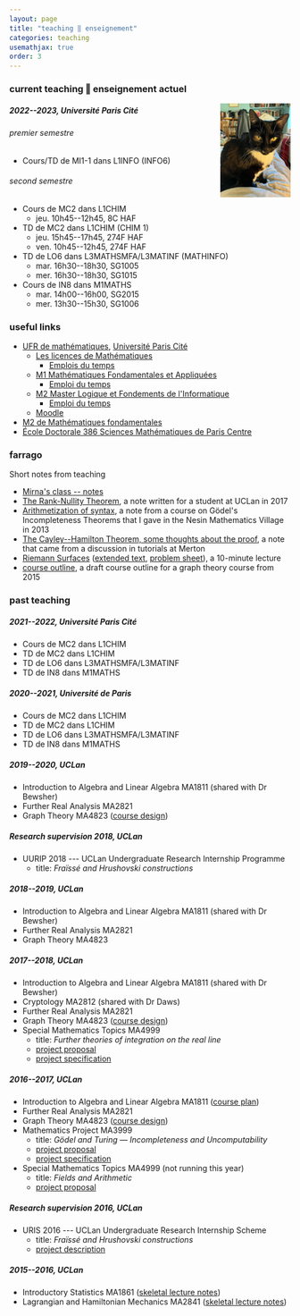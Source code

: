 ```yaml
---
layout: page
title: "teaching ‖ enseignement"
categories: teaching
usemathjax: true
order: 3
---
```


### current teaching ‖ enseignement actuel

<img src="/tilly.jpeg" width="25%" style="float:right;">

##### 2022--2023, Université Paris Cité
###### premier semestre
- Cours/TD de MI1-1 dans L1INFO (INFO6)

###### second semestre
- Cours de MC2 dans L1CHIM
	- jeu. 10h45--12h45, 8C HAF
- TD de MC2 dans L1CHIM (CHIM 1)
	- jeu. 15h45--17h45, 274F HAF
	- ven. 10h45--12h45, 274F HAF
- TD de LO6 dans L3MATHSMFA/L3MATINF (MATHINFO)
	- mar. 16h30--18h30, SG1005
	- mer. 16h30--18h30, SG1015
- Cours de IN8 dans M1MATHS
	- mar. 14h00--16h00, SG2015
	- mer. 13h30--15h30, SG1006



### useful links
- [UFR de mathématiques](https://www.math.univ-paris-diderot.fr/), [Université Paris Cité](https://u-paris.fr/)
	- [Les licences de Mathématiques](https://licence.math.univ-paris-diderot.fr/)
		- [Emplois du temps](https://licence.math.univ-paris-diderot.fr/informations/calendrier/edt/)
	- [M1 Mathématiques Fondamentales et Appliquées](https://master.math.univ-paris-diderot.fr/annee/m1-math/)
		- [Emploi du temps](https://master.math.univ-paris-diderot.fr/annee/m1-math/#infospratiques)
	- [M2 Master Logique et Fondements de l'Informatique](https://master.math.univ-paris-diderot.fr/annee/m2-lmfi/)
		- [Emploi du temps](https://master.math.univ-paris-diderot.fr/annee/m2-lmfi/#infospratiques)
	- [Moodle](https://moodle.u-paris.fr/)
- [M2 de Mathématiques fondamentales](https://master-math-fonda.imj-prg.fr/)
- [École Doctorale 386 Sciences Mathématiques de Paris Centre](https://www.math.univ-paris-diderot.fr/formations/doctorats/index)



### farrago

Short notes from teaching

- [Mirna's class -- notes](./backpages/2022-10-18-Mirna.html)
- [The Rank-Nullity Theorem](https://drive.google.com/open?id=15hWnh1Gzmf64ewdBomw0wyFLzgf2GFtB), a note written for a student at UCLan in 2017
- [Arithmetization of syntax](https://drive.google.com/file/d/0B6bVmoUt7QTXaTY0UmVJTE01ZEE/view?usp=sharing), a note from a course on G&ouml;del's Incompleteness Theorems that I gave in the Nesin Mathematics Village in 2013
- [The Cayley--Hamilton Theorem, some thoughts about the proof](https://drive.google.com/file/d/0B6bVmoUt7QTXZkpnOW9uMHpzSkE/view?usp=sharing), a note that came from a discussion in tutorials at Merton
- [Riemann Surfaces](https://drive.google.com/open?id=0B6bVmoUt7QTXcVNjNlhKTkM3NE0)
([extended text](https://drive.google.com/open?id=0B6bVmoUt7QTXNVpZUVJlSnRqWjA), [problem sheet](https://drive.google.com/open?id=0B6bVmoUt7QTXSnQ2YWg3SDZJbEU)), a 10-minute lecture
- [course outline](https://drive.google.com/file/d/0B6bVmoUt7QTXWVZONTAxcm9OMVE/view?usp=sharing), a draft course outline for a graph theory course from 2015



### past teaching

##### 2021--2022, Université Paris Cité
- Cours de MC2 dans L1CHIM
- TD de MC2 dans L1CHIM
- TD de LO6 dans L3MATHSMFA/L3MATINF
- TD de IN8 dans M1MATHS

##### 2020--2021, Université de Paris
- Cours de MC2 dans L1CHIM
- TD de MC2 dans L1CHIM
- TD de LO6 dans L3MATHSMFA/L3MATINF
- TD de IN8 dans M1MATHS

##### 2019--2020, UCLan
- Introduction to Algebra and Linear Algebra MA1811 (shared with Dr Bewsher)
- Further Real Analysis MA2821
- Graph Theory MA4823 ([course design](https://drive.google.com/open?id=0B6bVmoUt7QTXWVZONTAxcm9OMVE))


##### Research supervision 2018, UCLan
- UURIP 2018 --- UCLan Undergraduate Research Internship Programme
    - title: _Fra&iuml;ss&eacute; and Hrushovski constructions_

##### 2018--2019, UCLan
- Introduction to Algebra and Linear Algebra MA1811 (shared with Dr Bewsher)
- Further Real Analysis MA2821
- Graph Theory MA4823

##### 2017--2018, UCLan
- Introduction to Algebra and Linear Algebra MA1811 (shared with Dr Bewsher)
- Cryptology MA2812 (shared with Dr Daws)
- Further Real Analysis MA2821
- Graph Theory MA4823 ([course design](https://drive.google.com/open?id=0B6bVmoUt7QTXWVZONTAxcm9OMVE))
- Special Mathematics Topics MA4999
    - title: _Further theories of integration on the real line_
    - [project proposal](https://drive.google.com/open?id=0B6bVmoUt7QTXQjRUdkhSejhLUk0)
    - [project specification](https://drive.google.com/open?id=0B6bVmoUt7QTXOEt0TG1VMFhRQ3c)

##### 2016--2017, UCLan
- Introduction to Algebra and Linear Algebra MA1811 ([course plan](https://drive.google.com/open?id=0B6bVmoUt7QTXYnVSUGg4S0dac1k))
- Further Real Analysis MA2821
- Graph Theory MA4823 ([course design](https://drive.google.com/open?id=0B6bVmoUt7QTXWVZONTAxcm9OMVE))
- Mathematics Project MA3999
    - title: _G&ouml;del and Turing &mdash; Incompleteness and Uncomputability_
    - [project proposal](https://drive.google.com/open?id=0B6bVmoUt7QTXdlFzVHpIYWZCTVBkN2dIaEN0VjRrdDJCSzM0)
    - [project specification](https://drive.google.com/open?id=0B6bVmoUt7QTXU2l4Rmx1VU8xTnM)
- Special Mathematics Topics MA4999 (not running this year)
    - title: _Fields and Arithmetic_
    - [project proposal](https://drive.google.com/open?id=0B6bVmoUt7QTXdlFzVHpIYWZCTVBkN2dIaEN0VjRrdDJCSzM0)

##### Research supervision 2016, UCLan
- URIS 2016 --- UCLan Undergraduate Research Internship Scheme
    - title: _Fra&iuml;ss&eacute; and Hrushovski constructions_
    - [project description](https://drive.google.com/open?id=0B6bVmoUt7QTXa1JjQVoxaHluWHc)

##### 2015--2016, UCLan
- Introductory Statistics MA1861 (<a href="https://drive.google.com/open?id=0B6bVmoUt7QTXU1JJMndua0Rzb0U">skeletal lecture notes</a>)
- Lagrangian and Hamiltonian Mechanics MA2841 (<a href="https://drive.google.com/open?id=0B6bVmoUt7QTXVEcybWlValpWWGM">skeletal lecture notes</a>)



[contact]: ./contact
[UPC]:  https://u-paris.fr/
[IMJ-PRG]: https://u-paris.fr/
[LM]:   https://www.imj-prg.fr/lm/
[GeoMod]: https://home.mathematik.uni-freiburg.de/palacin/GeoMod/
[JSL]:  https://msp.org/mt/
[Model Theory]: https://msp.org/mt/
[first issue]:  https://msp.org/mt/
